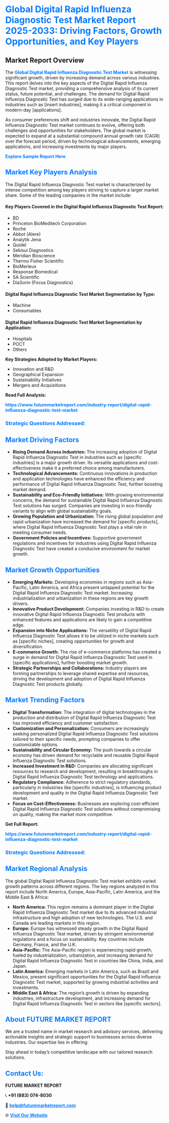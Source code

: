<h1 style="color: #007BFF;">Global Digital Rapid Influenza Diagnostic Test Market Report 2025-2033: Driving Factors, Growth Opportunities, and Key Players</h1>

<section id="overview">
<h2>Market Report Overview</h2>
<p>The <a href="https://www.futuremarketreport.com/industry-report/digital-rapid-influenza-diagnostic-test-market" style="color: #007BFF; text-decoration: none;"><strong>Global Digital Rapid Influenza Diagnostic Test Market</strong></a> is witnessing significant growth, driven by increasing demand across various industries. This report delves into the key aspects of the Digital Rapid Influenza Diagnostic Test market, providing a comprehensive analysis of its current status, future potential, and challenges. The demand for Digital Rapid Influenza Diagnostic Test has surged due to its wide-ranging applications in industries such as [insert industries], making it a critical component in modern-day [applications].</p>
<p>As consumer preferences shift and industries innovate, the Digital Rapid Influenza Diagnostic Test market continues to evolve, offering both challenges and opportunities for stakeholders. The global market is expected to expand at a substantial compound annual growth rate (CAGR) over the forecast period, driven by technological advancements, emerging applications, and increasing investments by major players.</p>
</section>

<section id="overview">
<p><a href="https://www.futuremarketreport.com/request-sample/reportId=78410" style="color: #007BFF; text-decoration: none;"><strong>Explore Sample Report Here</strong></a></p>
</section>

<section id="key-players">
<h2 style="color: #007BFF;">Market Key Players Analysis</h2>
<p>The Digital Rapid Influenza Diagnostic Test market is characterized by intense competition among key players striving to capture a larger market share. Some of the leading companies in the market include:</p>
<h4>Key Players Covered in the Digital Rapid Influenza Diagnostic Test Report:</h4>
<ul><li>BD</li><li>Princeton BioMeditech Corporation</li><li>Roche</li><li>Abbot (Alere)</li><li>Analytik Jena</li><li>Quidel</li><li>Sekisui Diagnostics</li><li>Meridian Bioscience</li><li>Thermo Fisher Scientific</li><li>BioMerieux</li><li>Response Biomedical</li><li>SA Scientific</li><li>DiaSorin (Focus Diagnostics)</li></ul>
<h4>Digital Rapid Influenza Diagnostic Test Market Segmentation by Type:</h4>
<ul><li>Machine</li><li>Consumables</li></ul>

<h4>Digital Rapid Influenza Diagnostic Test Market Segmentation by Application:</h4>
<ul><li>Hospitals</li><li>POCT</li><li>Others</li></ul>
<p><strong>Key Strategies Adopted by Market Players:</strong></p>
<ul>
<li>Innovation and R&D</li>
<li>Geographical Expansion</li>
<li>Sustainability Initiatives</li>
<li>Mergers and Acquisitions</li>
</ul>
</section>

<section>
<p><strong>Read Full Analysis: </strong></p><a href="https://www.futuremarketreport.com/industry-report/digital-rapid-influenza-diagnostic-test-market" style="color: #007BFF; text-decoration: none;"><strong>https://www.futuremarketreport.com/industry-report/digital-rapid-influenza-diagnostic-test-market</strong></a>
<h3 style="color: #007BFF;">Strategic Questions Addressed:</h3>
</section>

<section id="driving-factors">
<h2 style="color: #007BFF;">Market Driving Factors</h2>
<ul>
<li><strong>Rising Demand Across Industries:</strong> The increasing adoption of Digital Rapid Influenza Diagnostic Test in industries such as [specific industries] is a major growth driver. Its versatile applications and cost-effectiveness make it a preferred choice among manufacturers.</li>
<li><strong>Technological Advancements:</strong> Continuous innovations in production and application technologies have enhanced the efficiency and performance of Digital Rapid Influenza Diagnostic Test, further boosting market demand.</li>
<li><strong>Sustainability and Eco-Friendly Initiatives:</strong> With growing environmental concerns, the demand for sustainable Digital Rapid Influenza Diagnostic Test solutions has surged. Companies are investing in eco-friendly variants to align with global sustainability goals.</li>
<li><strong>Growing Population and Urbanization:</strong> The rising global population and rapid urbanization have increased the demand for [specific products], where Digital Rapid Influenza Diagnostic Test plays a vital role in meeting consumer needs.</li>
<li><strong>Government Policies and Incentives:</strong> Supportive government regulations and incentives for industries using Digital Rapid Influenza Diagnostic Test have created a conducive environment for market growth.</li>
</ul>
</section>

<section id="growth-opportunities">
<h2 style="color: #007BFF;">Market Growth Opportunities</h2>
<ul>
<li><strong>Emerging Markets:</strong> Developing economies in regions such as Asia-Pacific, Latin America, and Africa present untapped potential for the Digital Rapid Influenza Diagnostic Test market. Increasing industrialization and urbanization in these regions are key growth drivers.</li>
<li><strong>Innovative Product Development:</strong> Companies investing in R&D to create innovative Digital Rapid Influenza Diagnostic Test products with enhanced features and applications are likely to gain a competitive edge.</li>
<li><strong>Expansion into Niche Applications:</strong> The versatility of Digital Rapid Influenza Diagnostic Test allows it to be utilized in niche markets such as [specific niches], creating opportunities for growth and diversification.</li>
<li><strong>E-commerce Growth:</strong> The rise of e-commerce platforms has created a surge in demand for Digital Rapid Influenza Diagnostic Test used in [specific applications], further boosting market growth.</li>
<li><strong>Strategic Partnerships and Collaborations:</strong> Industry players are forming partnerships to leverage shared expertise and resources, driving the development and adoption of Digital Rapid Influenza Diagnostic Test products globally.</li>
</ul>
</section>

<section id="trending-factors">
<h2 style="color: #007BFF;">Market Trending Factors</h2>
<ul>
<li><strong>Digital Transformation:</strong> The integration of digital technologies in the production and distribution of Digital Rapid Influenza Diagnostic Test has improved efficiency and customer satisfaction.</li>
<li><strong>Customization and Personalization:</strong> Consumers are increasingly seeking personalized Digital Rapid Influenza Diagnostic Test solutions tailored to their specific needs, prompting companies to offer customizable options.</li>
<li><strong>Sustainability and Circular Economy:</strong> The push towards a circular economy has driven demand for recyclable and reusable Digital Rapid Influenza Diagnostic Test solutions.</li>
<li><strong>Increased Investment in R&D:</strong> Companies are allocating significant resources to research and development, resulting in breakthroughs in Digital Rapid Influenza Diagnostic Test technology and applications.</li>
<li><strong>Regulatory Compliance:</strong> Adherence to strict regulatory standards, particularly in industries like [specific industries], is influencing product development and quality in the Digital Rapid Influenza Diagnostic Test market.</li>
<li><strong>Focus on Cost-Effectiveness:</strong> Businesses are exploring cost-efficient Digital Rapid Influenza Diagnostic Test solutions without compromising on quality, making the market more competitive.</li>
</ul>
</section>

<section>
<p><strong>Get Full Report: </strong></p><a href="https://www.futuremarketreport.com/industry-report/digital-rapid-influenza-diagnostic-test-market" style="color: #007BFF; text-decoration: none;"><strong>https://www.futuremarketreport.com/industry-report/digital-rapid-influenza-diagnostic-test-market</strong></a>
<h3 style="color: #007BFF;">Strategic Questions Addressed:</h3>
</section>


<section id="regional-analysis">
<h2 style="color: #007BFF;">Market Regional Analysis</h2>
<p>The global Digital Rapid Influenza Diagnostic Test market exhibits varied growth patterns across different regions. The key regions analyzed in this report include North America, Europe, Asia-Pacific, Latin America, and the Middle East & Africa:</p>
<ul>
<li><strong>North America:</strong> This region remains a dominant player in the Digital Rapid Influenza Diagnostic Test market due to its advanced industrial infrastructure and high adoption of new technologies. The U.S. and Canada are leading markets in this region.</li>
<li><strong>Europe:</strong> Europe has witnessed steady growth in the Digital Rapid Influenza Diagnostic Test market, driven by stringent environmental regulations and a focus on sustainability. Key countries include Germany, France, and the U.K.</li>
<li><strong>Asia-Pacific:</strong> The Asia-Pacific region is experiencing rapid growth, fueled by industrialization, urbanization, and increasing demand for Digital Rapid Influenza Diagnostic Test in countries like China, India, and Japan.</li>
<li><strong>Latin America:</strong> Emerging markets in Latin America, such as Brazil and Mexico, present significant opportunities for the Digital Rapid Influenza Diagnostic Test market, supported by growing industrial activities and investments.</li>
<li><strong>Middle East & Africa:</strong> The region’s growth is driven by expanding industries, infrastructure development, and increasing demand for Digital Rapid Influenza Diagnostic Test in sectors like [specific sectors].</li>
</ul>
</section>

<footer>
<h2 style="color: #007BFF;">About FUTURE MARKET REPORT</h2>
<p>We are a trusted name in market research and advisory services, delivering actionable insights and strategic support to businesses across diverse industries. Our expertise lies in offering:</p>

<p>Stay ahead in today’s competitive landscape with our tailored research solutions.</p>

<h2 style="color: #007BFF;">Contact Us:</h2>
<p><strong>FUTURE MARKET REPORT</strong></p>
<p>📞 <strong>+91 (883) 074-8030</strong></p>
<p>📧 <strong><a href="mailto:help@futuremarketreport.com" style="color: #007BFF;">help@futuremarketreport.com</a></strong></p>
<p>🌐 <strong><a href="https://www.futuremarketreport.com/" style="color: #007BFF;">Visit Our Website</a></strong></p>
</footer>